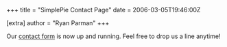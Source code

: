 +++
title = "SimplePie Contact Page"
date = 2006-03-05T19:46:00Z

[extra]
author = "Ryan Parman"
+++

Our [contact form](/contact/) is now up and running. Feel free to drop us a line anytime!
